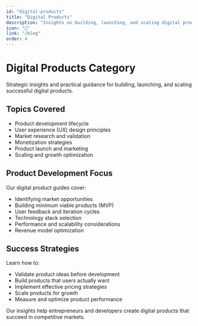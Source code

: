 ```yaml
---
id: "digital-products"
title: "Digital Products"
description: "Insights on building, launching, and scaling digital products."
icon: "📱"
link: "/blog"
order: 4
---
```


# Digital Products Category

Strategic insights and practical guidance for building, launching, and scaling successful digital products.

## Topics Covered

- Product development lifecycle
- User experience (UX) design principles
- Market research and validation
- Monetization strategies
- Product launch and marketing
- Scaling and growth optimization

## Product Development Focus

Our digital product guides cover:

- Identifying market opportunities
- Building minimum viable products (MVP)
- User feedback and iteration cycles
- Technology stack selection
- Performance and scalability considerations
- Revenue model optimization

## Success Strategies

Learn how to:

- Validate product ideas before development
- Build products that users actually want
- Implement effective pricing strategies
- Scale products for growth
- Measure and optimize product performance

Our insights help entrepreneurs and developers create digital products that succeed in competitive markets.